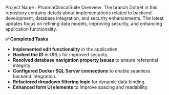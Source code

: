 Project Name : PharmaClinicalSuite
Overview: 
The branch Dotnet in this repository contains details about implementations related to backend development, database integration, and security enhancements.
The latest updates focus on refining data models, improving security, and enhancing application functionality.

**✅ Completed Tasks**
- **Implemented edit functionality** in the application.
- **Hashed the ID** in URLs for improved security.
- **Resolved database navigation property issues** to ensure referential integrity.
- **Configured Docker SQL Server connections** to enable seamless backend integration.
- **Refactored dropdown filtering logic** for dynamic data binding.
- **Enhanced form UI elements** to improve spacing and readability.


